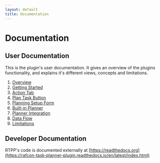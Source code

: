 ```yaml
---
layout: default
title: Documentation
---
```


# Documentation

## User Documentation

This is the plugin's user documentation. It gives an overview of the plugins functionality, and explains it's different views, concepts and limitations. 

1. [Overview](documentation/Overview.md)
1. [Getting Started](documentation/GettingStarted.md)
1. [Action Tab](documentation/PDDLActionTab.md)  
1. [Plan Task Button](documentation/PlanTaskButton.md)  
1. [Planning Setup Form](documentation/PlanningSetupForm.md)  
1. [Built-in Planner](documentation/Planner.md)  
1. [Planner Integration](documentation/PlannerIntegration.md)  
1. [Data Flow](documentation/DataTransfer.md)  
1. [Limitations](documentation/Limitations.md)


## Developer Documentation

RTPP's code is documented externally at [https://readthedocs.org](https://rafcon-task-planner-plugin.readthedocs.io/en/latest/index.html) 